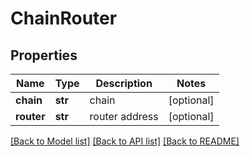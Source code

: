 # ChainRouter

## Properties
Name | Type | Description | Notes
------------ | ------------- | ------------- | -------------
**chain** | **str** | chain | [optional] 
**router** | **str** | router address | [optional] 

[[Back to Model list]](../README.md#documentation-for-models) [[Back to API list]](../README.md#documentation-for-api-endpoints) [[Back to README]](../README.md)


